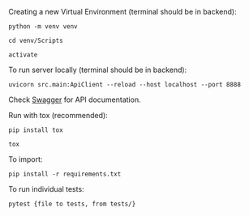 Creating a new Virtual Environment (terminal should be in backend):

```python -m venv venv```

```cd venv/Scripts```

```activate```

To run server locally (terminal should be in backend): 

```uvicorn src.main:ApiClient --reload --host localhost --port 8888```

Check [Swagger](http://localhost:8888/docs) for API documentation.

Run with tox (recommended):

```pip install tox```

```tox```

To import: 

```pip install -r requirements.txt```

To run individual tests:

```pytest {file to tests, from tests/}```
